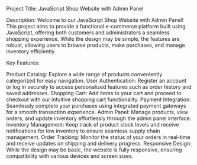 Project Title: JavaScript Shop Website with Admin Panel

Description:
Welcome to our JavaScript Shop Website with Admin Panel! This project aims to provide a functional e-commerce platform built using JavaScript, offering both customers and administrators a seamless shopping experience. While the design may be simple, the features are robust, allowing users to browse products, make purchases, and manage inventory efficiently.

Key Features:

Product Catalog: Explore a wide range of products conveniently categorized for easy navigation.
User Authentication: Register an account or log in securely to access personalized features such as order history and saved addresses.
Shopping Cart: Add items to your cart and proceed to checkout with our intuitive shopping cart functionality.
Payment Integration: Seamlessly complete your purchases using integrated payment gateways for a smooth transaction experience.
Admin Panel: Manage products, view orders, and update inventory effortlessly through the admin panel interface.
Inventory Management: Keep track of product stock levels and receive notifications for low inventory to ensure seamless supply chain management.
Order Tracking: Monitor the status of your orders in real-time and receive updates on shipping and delivery progress.
Responsive Design: While the design may be basic, the website is fully responsive, ensuring compatibility with various devices and screen sizes.
